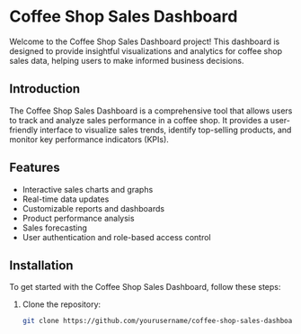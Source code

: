 # Coffee Shop Sales Dashboard

Welcome to the Coffee Shop Sales Dashboard project! This dashboard is designed to provide insightful visualizations and analytics for coffee shop sales data, helping users to make informed business decisions.


## Introduction

The Coffee Shop Sales Dashboard is a comprehensive tool that allows users to track and analyze sales performance in a coffee shop. It provides a user-friendly interface to visualize sales trends, identify top-selling products, and monitor key performance indicators (KPIs).

## Features

- Interactive sales charts and graphs
- Real-time data updates
- Customizable reports and dashboards
- Product performance analysis
- Sales forecasting
- User authentication and role-based access control

## Installation

To get started with the Coffee Shop Sales Dashboard, follow these steps:

1. Clone the repository:
   ```bash
   git clone https://github.com/yourusername/coffee-shop-sales-dashboard.git
